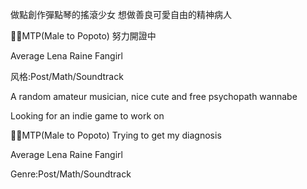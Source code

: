 做點創作彈點琴的搖滾少女 想做善良可愛自由的精神病人

🏳️‍🌈MTP(Male to Popoto) 努力開證中

Average Lena Raine Fangirl

风格:Post/Math/Soundtrack

A random amateur musician, nice cute and free psychopath wannabe

Looking for an indie game to work on

🏳️‍🌈MTP(Male to Popoto) Trying to get my diagnosis

Average Lena Raine Fangirl

Genre:Post/Math/Soundtrack
